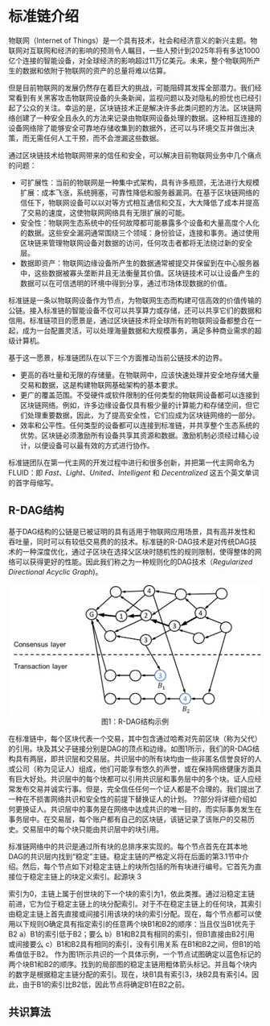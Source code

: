 # 标准链介绍

物联网（Internet of Things）是一个具有技术，社会和经济意义的新兴主题。物联网对互联网和经济的影响的预测令人瞩目，一些人预计到2025年将有多达1000亿个连接的智能设备，对全球经济的影响超过11万亿美元。未来，整个物联网所产生的数据和依附于物联网的资产的总量将难以估算。

但是目前物联网的发展仍然存在着巨大的挑战，可能阻碍其发挥全部潜力。我们经常看到有关黑客攻击物联网设备的头条新闻，监视问题以及对隐私的担忧也已经引起了公众的关注。幸运的是，区块链技术正是解决许多此类问题的方法。区块链网络创建了一种安全且永久的方法来记录由物联网设备处理的数据。这种相互连接的设备网络除了能够安全可靠地存储收集到的数据外，还可以与环境交互并做出决策，而无需任何人工干预，而不会泄漏这些数据。

通过区块链技术给物联网带来的信任和安全，可以解决目前物联网业务中几个痛点的问题：

- 可扩展性：当前的物联网是一种集中式架构，具有许多瓶颈，无法进行大规模扩展：成本飞涨，系统拥塞，可靠性降低和服务器漏洞。在基于区块链网络的信任下，物联网设备可以以对等方式相互通信和交互，大大降低了成本并提高了交易的速度，这使物联网网络具有无限扩展的可能。
- 安全性：物联网生态系统中的任何故障都可能暴露多个设备和大量高度个人化的数据。这些安全漏洞通常围绕三个领域：身份验证，连接和事务。通过使用区块链来管理物联网设备对数据的访问，任何攻击者都将无法绕过新的安全层。
- 数据即资产：物联网边缘设备所产生的数据通常被提交并保留到在中心服务器中，这些数据被寡头垄断并且无法衡量其价值。区块链技术可以让设备产生的数据可以在可信透明的环境中得到分享，通过市场体现数据的价值。

标准链是一条以物联网设备作为节点，为物联网生态而构建可信高效的价值传输的公链。接入标准链的智能设备不仅可以共享算力或存储，还可以共享它们的数据和信用。标准链项目的愿景是，通过区块链技术将全球所有的物联网设备都整合在一起，成为一台配置灵活，可以处理海量数据和大规模事务，满足多种商业需求的超级计算机。

基于这一愿景，标准链团队在以下三个方面推动当前公链技术的边界。

- 更高的吞吐量和无限的存储量。在物联网中，应该快速处理并安全地存储大量交易和数据，这是构建物联网基础架构的基本要求。
- 更广的覆盖范围。不受硬件或软件限制的任何类型的物联网设备都可以连接到区块链网络。例如，许多边缘设备仅具有极少量的计算能力和存储空间，但它们处理重要数据，因此，为了提高安全性，它们应成为区块链网络的一部分。
- 效率和公平性。任何类型的设备都可以连接到标准链，并共享整个生态系统的优势。区块链必须激励所有设备共享其资源和数据。激励机制必须经过精心设计，以便设备可以最有效的方式进行协作。

标准链团队在第一代主网的开发过程中进行和很多创新，并把第一代主网命名为FLUID：即 *Fast*、*Light*、*United*、*Intelligent* 和 *Decentralized* 这五个英文单词的首字母缩写。

## R-DAG结构

基于DAG结构的公链是已被证明的具有适用于物联网应用场景，具有高并发性和吞吐量，同时可以有较低交易费的的技术。标准链的R-DAG技术是对传统DAG技术的一种深度优化，通过子区块在选择父区块时随机性的规则限制，使得整体的网络可以获得更好的性能。因此我们称之为一种规则化的DAG技术（*Regularized Directional Acyclic Graph*)。

<p align="center">
	<img src="R-DAG.png" width="500"></img><br>
	图1：R-DAG结构示例
</p>

在标准链中，每个区块代表一个交易，其中包含通过哈希对先前区块（称为父代）的引用。块及其父子链接分别是DAG的顶点和边缘。如图1所示，我们的R-DAG结构具有两层，即共识层和交易层。共识层中的所有块均由一些非匿名信誉良好的人或公司（称为见证人）组成，他们可能享有悠久的声誉，或在保持网络健康方面具有巨大好处。共识层中的每个块都可以引用共识层和事务层中的多个块。证人应经常发布交易并诚实行事。但是，完全信任任何一个证人都是不合理的。我们提出了一种在不损害网络共识和安全性的前提下替换证人的计划。 ??部分将详细介绍如何更换证人。共识层中的事务是在网络中达成共识的唯一目的，而实际事务发生在事务层中。在交易层，每个账户都有自己的区块链，该链记录了该账户的交易历史。交易层中的每个块只能由共识层中的块引用。

标准链网络中的共识是通过所有块的总排序来实现的。每个节点首先在其本地DAG的共识层内找到“稳定”主链。稳定主链的严格定义将在后面的第3.1节中介绍。然后，每个节点如下对稳定主链上的块所包括的所有块进行编号。它首先为直接位于稳定主链上的块定义索引。起源块
3

索引为0，主链上属于创世块的下一个块的索引为1，依此类推。通过沿稳定主链前进，它为位于稳定主链上的块分配索引。对于不在稳定主链上的任何块，其索引由稳定主链上首先直接或间接引用该块的块的索引分配。现在，每个节点都可以使用以下规则O确定具有指定索引的任意两个块B1和B2的顺序：当且仅当B1优先于B2
a）B1的索引低于B2；要么
b）B1和B2具有相同的索引，但B1直接由B2引用
或间接要么
c）B1和B2具有相同的索引，没有引用关系
在B1和B2之间，但B1的哈希值低于B2。
作为图1所示共识的一个具体示例，一个节点试图确定以蓝色标记的两个块B1和B2的顺序。找到的局部图的稳定主链用粗体箭头标记。并且每个块内的数字是根据稳定主链分配的索引。现在，块B1具有索引3，块B2具有索引4。因此，由于B1的索引比B2低，因此节点将确定B1在B2之前。

## 共识算法